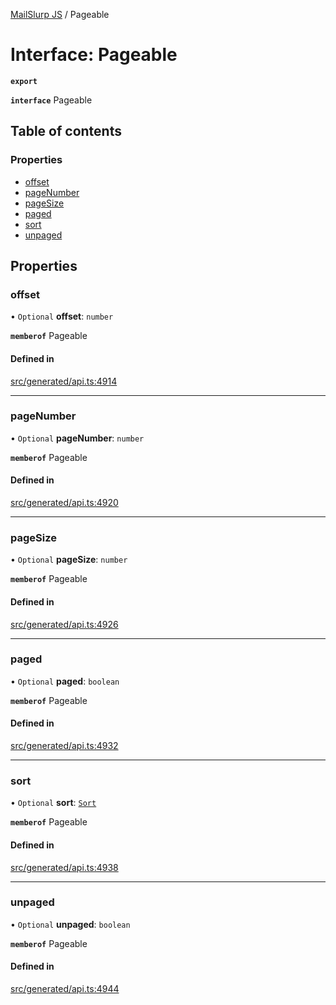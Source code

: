 [MailSlurp JS](../README.md) / Pageable

# Interface: Pageable

**`export`**

**`interface`** Pageable

## Table of contents

### Properties

- [offset](Pageable.md#offset)
- [pageNumber](Pageable.md#pagenumber)
- [pageSize](Pageable.md#pagesize)
- [paged](Pageable.md#paged)
- [sort](Pageable.md#sort)
- [unpaged](Pageable.md#unpaged)

## Properties

### offset

• `Optional` **offset**: `number`

**`memberof`** Pageable

#### Defined in

[src/generated/api.ts:4914](https://github.com/mailslurp/mailslurp-client/blob/20b4039/src/generated/api.ts#L4914)

___

### pageNumber

• `Optional` **pageNumber**: `number`

**`memberof`** Pageable

#### Defined in

[src/generated/api.ts:4920](https://github.com/mailslurp/mailslurp-client/blob/20b4039/src/generated/api.ts#L4920)

___

### pageSize

• `Optional` **pageSize**: `number`

**`memberof`** Pageable

#### Defined in

[src/generated/api.ts:4926](https://github.com/mailslurp/mailslurp-client/blob/20b4039/src/generated/api.ts#L4926)

___

### paged

• `Optional` **paged**: `boolean`

**`memberof`** Pageable

#### Defined in

[src/generated/api.ts:4932](https://github.com/mailslurp/mailslurp-client/blob/20b4039/src/generated/api.ts#L4932)

___

### sort

• `Optional` **sort**: [`Sort`](Sort.md)

**`memberof`** Pageable

#### Defined in

[src/generated/api.ts:4938](https://github.com/mailslurp/mailslurp-client/blob/20b4039/src/generated/api.ts#L4938)

___

### unpaged

• `Optional` **unpaged**: `boolean`

**`memberof`** Pageable

#### Defined in

[src/generated/api.ts:4944](https://github.com/mailslurp/mailslurp-client/blob/20b4039/src/generated/api.ts#L4944)

